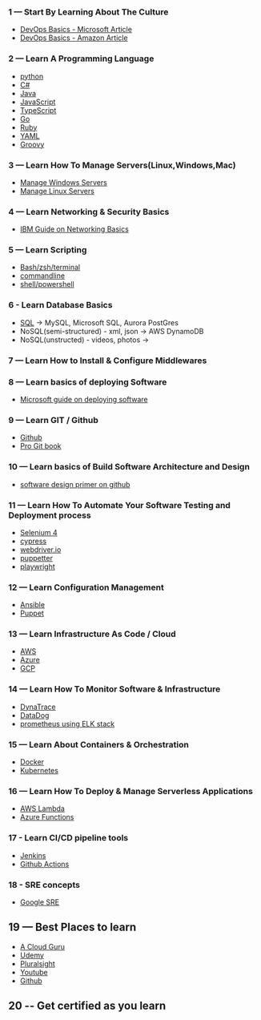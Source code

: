 
### 1 — Start By Learning About The Culture
- [DevOps Basics - Microsoft Article](https://azure.microsoft.com/en-us/overview/devops-tutorial/#fundamentals)
- [DevOps Basics - Amazon Article](https://aws.amazon.com/devops/what-is-devops/)

### 2 — Learn A Programming Language
- [python](https://www.learnpython.org/)
- [C#](https://www.learncs.org/)
- [Java](https://www.learnjavaonline.org/)
- [JavaScript](https://www.learn-js.org/)
- [TypeScript](https://www.typescriptlang.org/docs/)
- [Go](https://www.learn-golang.org/)
- [Ruby](https://www.learnrubyonline.org/)
- [YAML]()
- [Groovy]()

### 3 — Learn How To Manage Servers(Linux,Windows,Mac)
- [Manage Windows Servers](https://docs.microsoft.com/en-us/windows-server/manage/windows-admin-center/use/manage-servers)
- [Manage Linux Servers](https://opensource.com/article/20/11/cockpit-server-management)

### 4 — Learn Networking & Security Basics
- [IBM Guide on Networking Basics](https://www.ibm.com/cloud/learn/networking-a-complete-guide)

### 5 — Learn Scripting
- [Bash/zsh/terminal](https://tldp.org/LDP/Bash-Beginners-Guide/html/Bash-Beginners-Guide.html#sect_02_02)
- [commandline](https://ubuntu.com/tutorials/command-line-for-beginners#1-overview)
- [shell/powershell](https://www.learnshell.org/)

### 6 - Learn Database Basics
- [SQL](https://www.learnsqlonline.org/) -> MySQL, Microsoft SQL, Aurora PostGres
- NoSQL(semi-structured) - xml, json -> AWS DynamoDB
- NoSQL(unstructed) - videos, photos ->

### 7 — Learn How to Install & Configure Middlewares

### 8 — Learn basics of deploying Software
- [Microsoft guide on deploying software](https://docs.microsoft.com/en-us/mem/configmgr/apps/deploy-use/deploy-applications)

### 9 — Learn GIT / Github
- [Github](https://github.com/)
- [Pro Git book](https://git-scm.com/book/en/v2)

### 10 — Learn basics of Build Software Architecture and Design
- [software design primer on github](https://github.com/donnemartin/system-design-primer)

### 11 — Learn How To Automate Your Software Testing and Deployment process
- [Selenium 4](https://github.com/SeleniumHQ/selenium#readme)
- [cypress](https://cypress.io)
- [webdriver.io](https://webdriver.io)
- [puppetter](https://developers.google.com/web/tools/puppeteer)
- [playwright](https://playwright.dev)

### 12 — Learn Configuration Management
- [Ansible](https://www.ansible.com/resources/get-started)
- [Puppet](https://learn.puppet.com/)

### 13 — Learn Infrastructure As Code / Cloud
- [AWS](https://aws.amazon.com/training/)
- [Azure](https://docs.microsoft.com/en-us/learn/azure/) 
- [GCP](https://cloud.google.com/training)

### 14 — Learn How To Monitor Software & Infrastructure
- [DynaTrace](https://www.dynatrace.com/support/help/get-started/what-is-dynatrace/)
- [DataDog](https://docs.datadoghq.com/)
- [prometheus using ELK stack](https://www.elastic.co/blog/prometheus-monitoring-at-scale-with-the-elastic-stack)

### 15 — Learn About Containers & Orchestration
- [Docker](https://docs.docker.com/get-started/)
- [Kubernetes](https://kubernetes.io/docs/home/)

### 16 — Learn How To Deploy & Manage Serverless Applications
- [AWS Lambda](https://aws.amazon.com/lambda/getting-started/)
- [Azure Functions](https://azure.microsoft.com/en-ca/services/functions/#documentation)

### 17 - Learn CI/CD pipeline tools
- [Jenkins](https://www.cloudbees.com/cloudbees-university)
- [Github Actions](https://github.com/features/actions)

### 18 - SRE concepts
- [Google SRE](https://sre.google/)

## 19 — Best Places to learn
- [A Cloud Guru](https://acloudguru.com/)
- [Udemy](https://udemy.com/)
- [Pluralsight](https://pluralsight.com/)
- [Youtube](https://youtube.com/)
- [Github](https://github.com/)

## 20 -- Get certified as you learn
